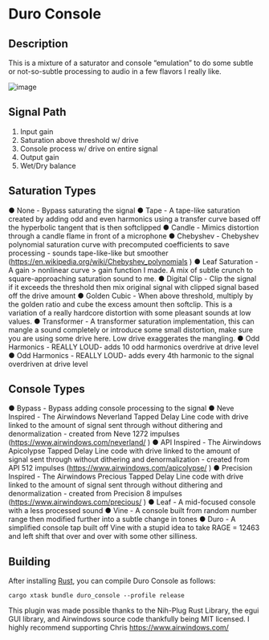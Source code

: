 # Duro Console
## Description
This is a mixture of a saturator and console “emulation” to do some subtle or not-so-subtle processing to audio in a few flavors I really like.

![image](https://github.com/ardura/Duro-Console/assets/31751444/3d2bf6ea-1b47-4192-9a53-ff5823aca5aa)


## Signal Path
1. Input gain
2. Saturation above threshold w/ drive
3. Console process w/ drive on entire signal
4. Output gain
5. Wet/Dry balance

## Saturation Types
● None - Bypass saturating the signal
● Tape - A tape-like saturation created by adding odd and even harmonics using a transfer
curve based off the hyperbolic tangent that is then softclipped
● Candle - Mimics distortion through a candle flame in front of a microphone
● Chebyshev - Chebyshev polynomial saturation curve with precomputed coefficients to
save processing - sounds tape-like-like but smoother
(https://en.wikipedia.org/wiki/Chebyshev_polynomials )
● Leaf Saturation - A gain > nonlinear curve > gain function I made. A mix of subtle
crunch to square-approaching saturation sound to me.
● Digital Clip - Clip the signal if it exceeds the threshold then mix original signal with
clipped signal based off the drive amount
● Golden Cubic - When above threshold, multiply by the golden ratio and cube the excess
amount then softclip. This is a variation of a really hardcore distortion with some pleasant
sounds at low values.
● Transformer - A transformer saturation implementation, this can mangle a sound
completely or introduce some small distortion, make sure you are using some drive here.
Low drive exaggerates the mangling.
● Odd Harmonics - REALLY LOUD- adds 10 odd harmonics overdrive at drive level
● Odd Harmonics - REALLY LOUD- adds every 4th harmonic to the signal overdriven at
drive level


## Console Types

● Bypass - Bypass adding console processing to the signal
● Neve Inspired - The Airwindows Neverland Tapped Delay Line code with drive linked to
the amount of signal sent through without dithering and denormalization - created from
Neve 1272 impulses (https://www.airwindows.com/neverland/ )
● API Inspired - The Airwindows Apicolypse Tapped Delay Line code with drive linked to
the amount of signal sent through without dithering and denormalization - created from
API 512 impulses (https://www.airwindows.com/apicolypse/ )
● Precision Inspired - The Airwindows Precious Tapped Delay Line code with drive linked
to the amount of signal sent through without dithering and denormalization - created
from Precision 8 impulses (https://www.airwindows.com/precious/ )
● Leaf - A mid-focused console with a less processed sound
● Vine - A console built from random number range then modified further into a subtle
change in tones
● Duro - A simplified console tap built off Vine with a stupid idea to take RAGE = 12463
and left shift that over and over with some other silliness.



## Building

After installing [Rust](https://rustup.rs/), you can compile Duro Console as follows:

```shell
cargo xtask bundle duro_console --profile release
```

This plugin was made possible thanks to the Nih-Plug Rust Library, the egui GUI library, and
Airwindows source code thankfully being MIT licensed. I highly recommend supporting Chris
https://www.airwindows.com/
